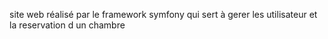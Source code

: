 site web réalisé par le framework symfony qui sert à gerer les utilisateur  et la reservation d un chambre